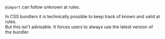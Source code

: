 `@import` can follow unknown at rules.  

In CSS bundlers it is technically possible to keep track of known and valid at rules.  
But this isn't advisable. It forces users to always use the latest version of the bundler.
